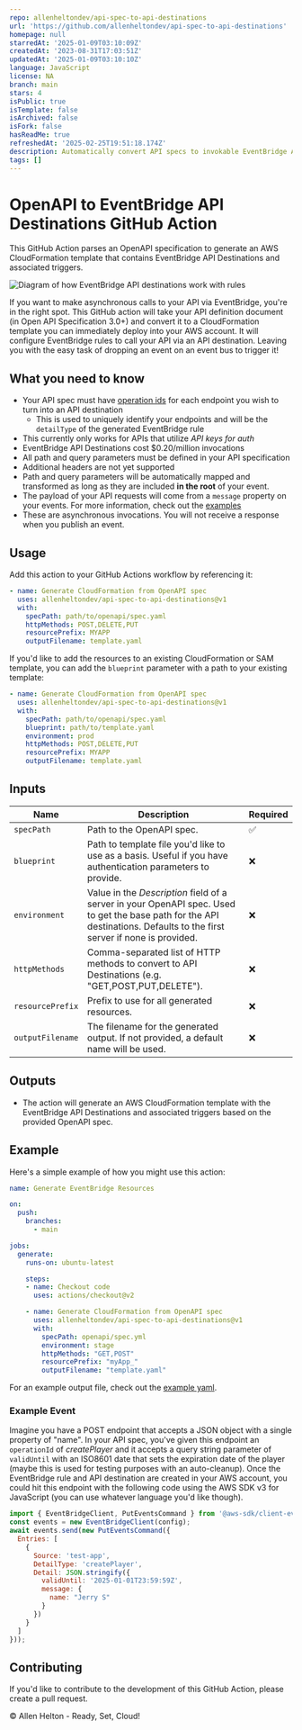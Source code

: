 ```yaml
---
repo: allenheltondev/api-spec-to-api-destinations
url: 'https://github.com/allenheltondev/api-spec-to-api-destinations'
homepage: null
starredAt: '2025-01-09T03:10:09Z'
createdAt: '2023-08-31T17:03:51Z'
updatedAt: '2025-01-09T03:10:10Z'
language: JavaScript
license: NA
branch: main
stars: 4
isPublic: true
isTemplate: false
isArchived: false
isFork: false
hasReadMe: true
refreshedAt: '2025-02-25T19:51:18.174Z'
description: Automatically convert API specs to invokable EventBridge API destinations
tags: []
---
```


# OpenAPI to EventBridge API Destinations GitHub Action

This GitHub Action parses an OpenAPI specification to generate an AWS CloudFormation template that contains EventBridge API Destinations and associated triggers.

![Diagram of how EventBridge API destinations work with rules](./public/diagram.png)

If you want to make asynchronous calls to your API via EventBridge, you're in the right spot. This GitHub action will take your API definition document (in Open API Specification 3.0+) and convert it to a CloudFormation template you can immediately deploy into your AWS account. It will configure EventBridge rules to call your API via an API destination. Leaving you with the easy task of dropping an event on an event bus to trigger it!

## What you need to know

* Your API spec must have [operation ids](https://swagger.io/docs/specification/paths-and-operations/#operationId) for each endpoint you wish to turn into an API destination
    * This is used to uniquely identify your endpoints and will be the `detailType` of the generated EventBridge rule
* This currently only works for APIs that utilize *API keys for auth*
* EventBridge API Destinations cost $0.20/million invocations
* All path and query parameters must be defined in your API specification
* Additional headers are not yet supported
* Path and query parameters will be automatically mapped and transformed as long as they are included **in the root** of your event.
* The payload of your API requests will come from a `message` property on your events. For more information, check out the [examples](#example)
* These are asynchronous invocations. You will not receive a response when you publish an event.

## Usage

Add this action to your GitHub Actions workflow by referencing it:

```yaml
- name: Generate CloudFormation from OpenAPI spec
  uses: allenheltondev/api-spec-to-api-destinations@v1
  with:
    specPath: path/to/openapi/spec.yaml
    httpMethods: POST,DELETE,PUT
    resourcePrefix: MYAPP
    outputFilename: template.yaml
```

If you'd like to add the resources to an existing CloudFormation or SAM template, you can add the `blueprint` parameter with a path to your existing template:

```yaml
- name: Generate CloudFormation from OpenAPI spec
  uses: allenheltondev/api-spec-to-api-destinations@v1
  with:
    specPath: path/to/openapi/spec.yaml
    blueprint: path/to/template.yaml
    environment: prod
    httpMethods: POST,DELETE,PUT
    resourcePrefix: MYAPP
    outputFilename: template.yaml
```

## Inputs

| Name            | Description                                                                                                      | Required |
|-----------------|------------------------------------------------------------------------------------------------------------------|----------|
| `specPath`      | Path to the OpenAPI spec.                                                                                        | ✅       |
| `blueprint`     | Path to template file you'd like to use as a basis. Useful if you have authentication parameters to provide.     | ❌       |
| `environment`   | Value in the *Description* field of a server in your OpenAPI spec. Used to get the base path for the API destinations. Defaults to the first server if none is provided. |❌|
| `httpMethods`   | Comma-separated list of HTTP methods to convert to API Destinations (e.g. "GET,POST,PUT,DELETE").                | ❌       |
| `resourcePrefix`| Prefix to use for all generated resources.                                                                       | ❌       |
| `outputFilename`| The filename for the generated output. If not provided, a default name will be used.                             | ❌       |

## Outputs

- The action will generate an AWS CloudFormation template with the EventBridge API Destinations and associated triggers based on the provided OpenAPI spec.

## Example

Here's a simple example of how you might use this action:

```yaml
name: Generate EventBridge Resources

on:
  push:
    branches:
      - main

jobs:
  generate:
    runs-on: ubuntu-latest

    steps:
    - name: Checkout code
      uses: actions/checkout@v2

    - name: Generate CloudFormation from OpenAPI spec
      uses: allenheltondev/api-spec-to-api-destinations@v1
      with:
        specPath: openapi/spec.yml
        environment: stage
        httpMethods: "GET,POST"
        resourcePrefix: "myApp_"
        outputFilename: "template.yaml"
```

For an example output file, check out the [example yaml](/examples/example.yaml).

### Example Event

Imagine you have a POST endpoint that accepts a JSON object with a single property of "name". In your API spec, you've given this endpoint an `operationId` of *createPlayer* and it accepts a query string parameter of `validUntil` with an ISO8601 date that sets the expiration date of the player (maybe this is used for testing purposes with an auto-cleanup). Once the EventBridge rule and API destination are created in your AWS account, you could hit this endpoint with the following code using the AWS SDK v3 for JavaScript (you can use whatever language you'd like though).

```javascript
import { EventBridgeClient, PutEventsCommand } from '@aws-sdk/client-eventbridge';
const events = new EventBridgeClient(config);
await events.send(new PutEventsCommand({
  Entries: [
    {
      Source: 'test-app',
      DetailType: 'createPlayer',
      Detail: JSON.stringify({
        validUntil: '2025-01-01T23:59:59Z',
        message: {
          name: "Jerry S"
        }
      })
    }
  ]
}));
```

## Contributing

If you'd like to contribute to the development of this GitHub Action, please create a pull request.

© Allen Helton - Ready, Set, Cloud!
